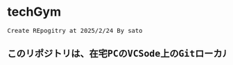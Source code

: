 # techGym
<pre>Create REpogitry at 2025/2/24 By sato</pre>
## <pre>このリポジトリは、在宅PCのVCSode上のGitローカルプロジェクトと同期しています。</pre>
